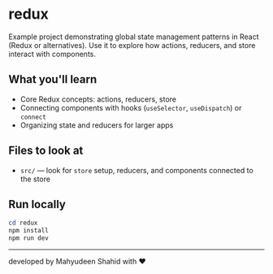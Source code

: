 # redux

Example project demonstrating global state management patterns in React (Redux or alternatives). Use it to explore how actions, reducers, and store interact with components.

## What you'll learn

- Core Redux concepts: actions, reducers, store
- Connecting components with hooks (`useSelector`, `useDispatch`) or `connect`
- Organizing state and reducers for larger apps

## Files to look at

- `src/` — look for `store` setup, reducers, and components connected to the store

## Run locally

```powershell
cd redux
npm install
npm run dev
```

---

developed by Mahyudeen Shahid with ❤